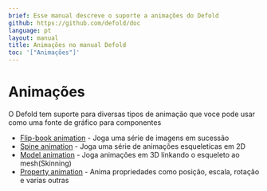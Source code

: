 ```yaml
---
brief: Esse manual descreve o suporte a animações do Defold
github: https://github.com/defold/doc
language: pt
layout: manual
title: Animações no manual Defold
toc: '["Animações"]'
---
```


# Animações

O Defold tem suporte para diversas tipos de animação que voce pode usar como uma fonte de gráfico para componentes

* [Flip-book animation](/manuals/flipbook-animation) - Joga uma série de imagens em sucessão 
* [Spine animation](/manuals/spine) - Joga uma série de animações esqueleticas em 2D
* [Model animation](/manuals/model-animation) - Joga animações em 3D linkando o esqueleto ao mesh(Skinning)
* [Property animation](/manuals/property-animation) - Anima propriedades como posição, escala, rotação e varias outras